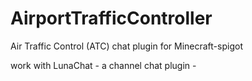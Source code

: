 # AirportTrafficController
Air Traffic Control (ATC) chat plugin for Minecraft-spigot

work with LunaChat - a channel chat plugin -
